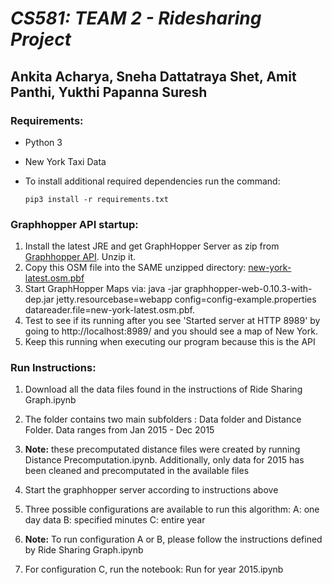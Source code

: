 _CS581: TEAM 2 - Ridesharing Project_
=======================================================
## Ankita Acharya, Sneha Dattatraya Shet, Amit Panthi, Yukthi Papanna Suresh 

### Requirements:
  - Python 3
  - New York Taxi Data 
   
  - To install additional required dependencies run the command:
  
        pip3 install -r requirements.txt
     
          
### Graphhopper API startup:
  1. Install the latest JRE and get GraphHopper Server as zip from <a href=https://graphhopper.com/public/releases/graphhopper-web-0.10.3-bin.zip>Graphhopper API</a>. Unzip it.
  2. Copy this OSM file into the SAME unzipped directory: <a href=https://download.geofabrik.de/north-america/us/new-york-latest.osm.pbf >new-york-latest.osm.pbf</a>
  3. Start GraphHopper Maps via: java -jar graphhopper-web-0.10.3-with-dep.jar jetty.resourcebase=webapp config=config-example.properties datareader.file=new-york-latest.osm.pbf. 
  4. Test to see if its running after you see 'Started server at HTTP 8989' by going to http://localhost:8989/ and you should see a map of New York.
  5. Keep this running when executing our program because this is the API
  
### Run Instructions:
  1. Download all the data files found in the instructions of Ride Sharing Graph.ipynb 
  2. The folder contains two main subfolders : Data folder and Distance Folder. Data ranges from Jan 2015 - Dec 2015
  3. **Note:** these precomputated distance files were created by running Distance Precomputation.ipynb. Additionally, only data for 2015 has been cleaned and precomputated in the available files
  3. Start the graphhopper server according to instructions above
  4. Three possible configurations are available to run this algorithm:
        A: one day data 
         B: specified minutes
         C: entire year 
    
  5. **Note:** To run configuration A or B, please follow the instructions defined by Ride Sharing Graph.ipynb
  6. For configuration C, run the notebook: 
     Run for year 2015.ipynb
